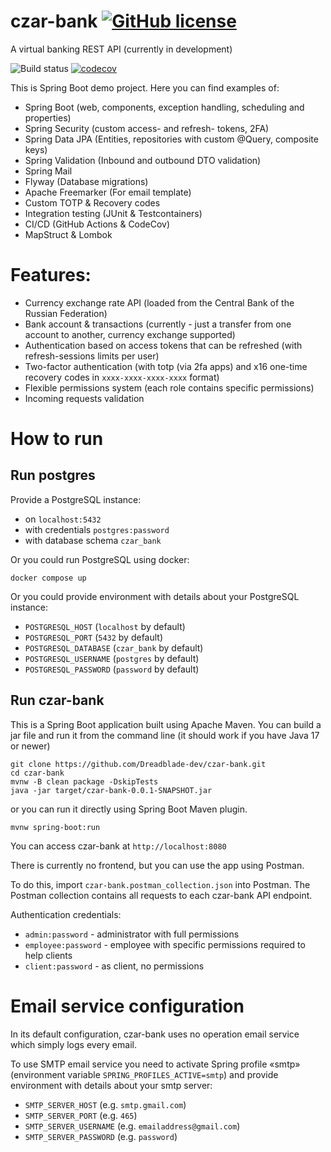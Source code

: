 # czar-bank [![GitHub license](https://img.shields.io/github/license/mashape/apistatus.svg)](https://github.com/threehundredbytes/czar-bank/blob/main/LICENSE)

A virtual banking REST API (currently in development)

![Build status](https://github.com/threehundredbytes/czar-bank/actions/workflows/workflow.yml/badge.svg?branch=master)
[![codecov](https://codecov.io/gh/threehundredbytes/czar-bank/branch/master/graph/badge.svg?token=AW8IRQMF0T)](https://codecov.io/gh/threehundredbytes/czar-bank)

This is Spring Boot demo project. Here you can find examples of:
- Spring Boot (web, components, exception handling, scheduling and properties)
- Spring Security (custom access- and refresh- tokens, 2FA)
- Spring Data JPA (Entities, repositories with custom @Query, composite keys)
- Spring Validation (Inbound and outbound DTO validation)
- Spring Mail
- Flyway (Database migrations)
- Apache Freemarker (For email template)
- Custom TOTP & Recovery codes 
- Integration testing (JUnit & Testcontainers)
- CI/CD (GitHub Actions & CodeCov)
- MapStruct & Lombok

# Features:

- Currency exchange rate API (loaded from the Central Bank of the Russian Federation)
- Bank account & transactions (currently - just a transfer from one account to another, currency exchange supported)
- Authentication based on access tokens that can be refreshed (with refresh-sessions limits per user)
- Two-factor authentication (with totp (via 2fa apps) and x16 one-time recovery codes in `xxxx-xxxx-xxxx-xxxx` format)
- Flexible permissions system (each role contains specific permissions)
- Incoming requests validation

# How to run

## Run postgres

Provide a PostgreSQL instance:

- on `localhost:5432`
- with credentials `postgres:password`
- with database schema `czar_bank`

Or you could run PostgreSQL using docker:

    docker compose up

Or you could provide environment with details about your PostgreSQL instance:

- `POSTGRESQL_HOST` (`localhost` by default)
- `POSTGRESQL_PORT` (`5432` by default)
- `POSTGRESQL_DATABASE` (`czar_bank` by default)
- `POSTGRESQL_USERNAME` (`postgres` by default)
- `POSTGRESQL_PASSWORD` (`password` by default)

## Run czar-bank

This is a Spring Boot application built using Apache Maven. You can build a jar
file and run it from the command line
(it should work if you have Java 17 or newer)

```
git clone https://github.com/Dreadblade-dev/czar-bank.git
cd czar-bank
mvnw -B clean package -DskipTests
java -jar target/czar-bank-0.0.1-SNAPSHOT.jar
```

or you can run it directly using Spring Boot Maven plugin.

```
mvnw spring-boot:run
```

You can access czar-bank at `http://localhost:8080`

There is currently no frontend, but you can use the app using Postman.

To do this, import `czar-bank.postman_collection.json` into Postman.
The Postman collection contains all requests to each czar-bank API endpoint.

Authentication credentials:
- `admin:password` - administrator with full permissions 
- `employee:password` - employee with specific permissions required to help clients
- `client:password` - as client, no permissions

# Email service configuration

In its default configuration, czar-bank uses no operation email service 
which simply logs every email. 

To use SMTP email service you need to activate Spring profile «smtp»
(environment variable `SPRING_PROFILES_ACTIVE=smtp`) and provide
environment with details about your smtp server:

- `SMTP_SERVER_HOST` (e.g. `smtp.gmail.com`)
- `SMTP_SERVER_PORT` (e.g. `465`)
- `SMTP_SERVER_USERNAME` (e.g. `emailaddress@gmail.com`)
- `SMTP_SERVER_PASSWORD` (e.g. `password`)

